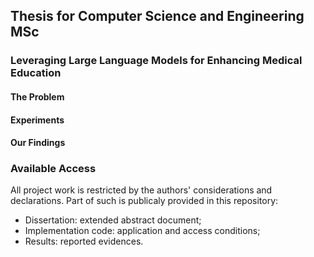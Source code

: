 ## Thesis for Computer Science and Engineering MSc 

### Leveraging Large Language Models for Enhancing Medical Education

#### The Problem

#### Experiments

#### Our Findings

### Available Access
All project work is restricted by the authors' considerations and declarations. Part of such is publicaly provided in this repository:

- Dissertation: extended abstract document;  
- Implementation code: application and access conditions;
- Results: reported evidences.

